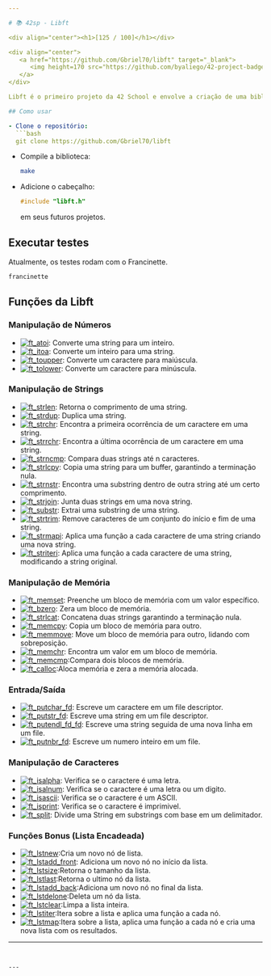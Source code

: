 ```yaml
---

# 📚 42sp - Libft

<div align="center"><h1>[125 / 100]</h1></div>

<div align="center">
   <a href="https://github.com/Gbriel70/libft" target="_blank">
      <img height=170 src="https://github.com/byaliego/42-project-badges/blob/main/badges/libftm.png" hspace = "10">
   </a>
</div>

Libft é o primeiro projeto da 42 School e envolve a criação de uma biblioteca personalizada em C que implementa várias funções da biblioteca padrão.

## Como usar

- Clone o repositório:
  ```bash
  git clone https://github.com/Gbriel70/libft
  ```

- Compile a biblioteca:
  ```bash
  make
  ```

- Adicione o cabeçalho:
  ```c
  #include "libft.h"
  ```
  em seus futuros projetos.

## Executar testes

Atualmente, os testes rodam com o Francinette.

```bash
francinette
```

## Funções da Libft

### Manipulação de Números
- [![ft_atoi](https://img.shields.io/badge/LIBFT-ft__atoi-skyblue?style=for-the-badge&logo=42)](https://github.com/Gbriel70/libft/ft_atoi.c): Converte uma string para um inteiro.
- [![ft_itoa](https://img.shields.io/badge/LIBFT-ft__itoa-skyblue?style=for-the-badge&logo=42)](https://github.com/Gbriel70/libft/ft_itoa.c): Converte um inteiro para uma string.
- [![ft_toupper](https://img.shields.io/badge/LIBFT-ft__toupper-skyblue?style=for-the-badge&logo=42)](https://github.com/Gbriel70/libft/ft_toupper.c): Converte um caractere para maiúscula.
- [![ft_tolower](https://img.shields.io/badge/LIBFT-ft__tolower-skyblue?style=for-the-badge&logo=42)](https://github.com/Gbriel70/libft/ft_tolower.c): Converte um caractere para minúscula.

### Manipulação de Strings
- [![ft_strlen](https://img.shields.io/badge/LIBFT-ft__strlen-skyblue?style=for-the-badge&logo=42)](https://github.com/Gbriel70/libft/ft_strlen.c): Retorna o comprimento de uma string.
- [![ft_strdup](https://img.shields.io/badge/LIBFT-ft__strdup-skyblue?style=for-the-badge&logo=42)](https://github.com/Gbriel70/libft/ft_strdup.c): Duplica uma string.
- [![ft_strchr](https://img.shields.io/badge/LIBFT-ft__strchr-skyblue?style=for-the-badge&logo=42)](https://github.com/Gbriel70/libft/ft_strchr.c): Encontra a primeira ocorrência de um caractere em uma string.
- [![ft_strrchr](https://img.shields.io/badge/LIBFT-ft__strrchr-skyblue?style=for-the-badge&logo=42)](https://github.com/Gbriel70/libft/ft_strrchr.c): Encontra a última ocorrência de um caractere em uma string.
- [![ft_strncmp](https://img.shields.io/badge/LIBFT-ft__strncmp-skyblue?style=for-the-badge&logo=42)](https://github.com/Gbriel70/libft/ft_strncmp.c): Compara duas strings até n caracteres.
- [![ft_strlcpy](https://img.shields.io/badge/LIBFT-ft__strlcpy-skyblue?style=for-the-badge&logo=42)](https://github.com/Gbriel70/libft/ft_strlcpy.c): Copia uma string para um buffer, garantindo a terminação nula.
- [![ft_strnstr](https://img.shields.io/badge/LIBFT-ft__strnstr-skyblue?style=for-the-badge&logo=42)](https://github.com/Gbriel70/libft/ft_strnstr.c): Encontra uma substring dentro de outra string até um certo comprimento.
- [![ft_strjoin](https://img.shields.io/badge/LIBFT-ft__strjoin-skyblue?style=for-the-badge&logo=42)](https://github.com/Gbriel70/libft/ft_strjoin.c): Junta duas strings em uma nova string.
- [![ft_substr](https://img.shields.io/badge/LIBFT-ft__substr-skyblue?style=for-the-badge&logo=42)](https://github.com/Gbriel70/libft/ft_substr.c): Extrai uma substring de uma string.
- [![ft_strtrim](https://img.shields.io/badge/LIBFT-ft__strtrim-skyblue?style=for-the-badge&logo=42)](https://github.com/Gbriel70/libft/ft_strtrim.c): Remove caracteres de um conjunto do início e fim de uma string.
- [![ft_strmapi](https://img.shields.io/badge/LIBFT-ft__strmapi-skyblue?style=for-the-badge&logo=42)](https://github.com/Gbriel70/libft/ft_strmapi.c): Aplica uma função a cada caractere de uma string criando uma nova string.
- [![ft_striteri](https://img.shields.io/badge/LIBFT-ft__striteri-skyblue?style=for-the-badge&logo=42)](https://github.com/Gbriel70/libft/ft_striteri.c): Aplica uma função a cada caractere de uma string, modificando a string original.

### Manipulação de Memória
- [![ft_memset](https://img.shields.io/badge/LIBFT-ft__memset-skyblue?style=for-the-badge&logo=42)](https://github.com/Gbriel70/libft/ft_memset.c): Preenche um bloco de memória com um valor específico.
- [![ft_bzero](https://img.shields.io/badge/LIBFT-ft__bzero-skyblue?style=for-the-badge&logo=42)](https://github.com/Gbriel70/libft/ft_bzero.c): Zera um bloco de memória.
- [![ft_strlcat](https://img.shields.io/badge/LIBFT-ft__strlcat-skyblue?style=for-the-badge&logo=42)](https://github.com/Gbriel70/libft/ft_strlcat.c): Concatena duas strings garantindo a terminação nula.
- [![ft_memcpy](https://img.shields.io/badge/LIBFT-ft__memcpy-skyblue?style=for-the-badge&logo=42)](https://github.com/Gbriel70/libft/ft_memcpy.c): Copia um bloco de memória para outro.
- [![ft_memmove](https://img.shields.io/badge/LIBFT-ft__memmove-skyblue?style=for-the-badge&logo=42)](https://github.com/Gbriel70/libft/ft_memmove.c): Move um bloco de memória para outro, lidando com sobreposição.
- [![ft_memchr](https://img.shields.io/badge/LIBFT-ft__memchr-skyblue?style=for-the-badge&logo=42)](https://github.com/Gbriel70/libft/ft_memchr.c): Encontra um valor em um bloco de memória.
- [![ft_memcmp](https://img.shields.io/badge/LIBFT-ft__memcmp-skyblue?style=for-the-badge&logo=42)](https://github.com/Gbriel70/libft/ft_memcmp.c):Compara dois blocos de memória.
- [![ft_calloc](https://img.shields.io/badge/LIBFT-ft__calloc-skyblue?style=for-the-badge&logo=42)](https://github.com/Gbriel70/libft/ft_calloc.c):Aloca memória e zera a memória alocada.

### Entrada/Saída
- [![ft_putchar_fd](https://img.shields.io/badge/LIBFT-ft__putchar_fd-skyblue?style=for-the-badge&logo=42)](https://github.com/Gbriel70/libft/ft_putchar_fd.c): Escreve um caractere em um file descriptor.
- [![ft_putstr_fd](https://img.shields.io/badge/LIBFT-ft__putstr_fd-skyblue?style=for-the-badge&logo=42)](https://github.com/Gbriel70/libft/ft_putstr_fd.c): Escreve uma string em um file descriptor.
- [![ft_putendl_fd_fd](https://img.shields.io/badge/LIBFT-ft__putendl_fd-skyblue?style=for-the-badge&logo=42)](https://github.com/Gbriel70/libft/ft_putendl_fd.c): Escreve uma string seguida de uma nova linha em um file.
- [![ft_putnbr_fd](https://img.shields.io/badge/LIBFT-ft__putnbr_fd-skyblue?style=for-the-badge&logo=42)](https://github.com/Gbriel70/libft/ft_putnbr_fd.c): Escreve um numero inteiro em um file.

### Manipulação de Caracteres
- [![ft_isalpha](https://img.shields.io/badge/LIBFT-ft__isalpha-skyblue?style=for-the-badge&logo=42)](https://github.com/Gbriel70/libft/ft_isalpha.c): Verifica se o caractere é uma letra.
- [![ft_isalnum](https://img.shields.io/badge/LIBFT-ft__isalnum-skyblue?style=for-the-badge&logo=42)](https://github.com/Gbriel70/libft/ft_isalnum.c): Verifica se o caractere é uma letra ou um digito.
- [![ft_isascii](https://img.shields.io/badge/LIBFT-ft__isascii-skyblue?style=for-the-badge&logo=42)](https://github.com/Gbriel70/libft/ft_isascii.c): Verifica se o caractere é um ASCII.
- [![ft_isprint](https://img.shields.io/badge/LIBFT-ft__isprint-skyblue?style=for-the-badge&logo=42)](https://github.com/Gbriel70/libft/ft_isprint.c): Verifica se o caractere é imprimivel.
- [![ft_split](https://img.shields.io/badge/LIBFT-ft__split-skyblue?style=for-the-badge&logo=42)](https://github.com/Gbriel70/libft/ft_split.c): Divide uma String em substrings com base em um delimitador.

### Funções Bonus (Lista Encadeada)
- [![ft_lstnew](https://img.shields.io/badge/LIBFT-ft__lstnew-skyblue?style=for-the-badge&logo=42)](https://github.com/Gbriel70/libft/ft_lstnew.c):Cria um novo nó de lista. 
- [![ft_lstadd_front](https://img.shields.io/badge/LIBFT-ft__lstadd__front-skyblue?style=for-the-badge&logo=42)](https://github.com/Gbriel70/libft/ft_lstadd_front.c): Adiciona um novo nó no início da lista.
- [![ft_lstsize](https://img.shields.io/badge/LIBFT-ft__lstsize-skyblue?style=for-the-badge&logo=42)](https://github.com/Gbriel70/libft/ft_lstsize.c):Retorna o tamanho da lista.
- [![ft_lstlast](https://img.shields.io/badge/LIBFT-ft__lstlast-skyblue?style=for-the-badge&logo=42)](https://github.com/Gbriel70/libft/ft_lstlast.c):Retorna o ultimo nó da lista.
- [![ft_lstadd_back](https://img.shields.io/badge/LIBFT-ft__lstadd__back-skyblue?style=for-the-badge&logo=42)](https://github.com/Gbriel70/libft/ft_lstadd_back.c):Adiciona um novo nó no final da lista. 
- [![ft_lstdelone](https://img.shields.io/badge/LIBFT-ft__lstdelone-skyblue?style=for-the-badge&logo=42)](https://github.com/Gbriel70/libft/ft__lstdelone.c):Deleta um nó da lista. 
- [![ft_lstclear](https://img.shields.io/badge/LIBFT-ft__lstclear-skyblue?style=for-the-badge&logo=42)](https://github.com/Gbriel70/libft/ft_lstclear.c):Limpa a lista inteira. 
- [![ft_lstiter](https://img.shields.io/badge/LIBFT-ft__lstiter-skyblue?style=for-the-badge&logo=42)](https://github.com/Gbriel70/libft/ft_lstiter.c):Itera sobre a lista e aplica uma função a cada nó. 
- [![ft_lstmap](https://img.shields.io/badge/LIBFT-ft__lstmap-skyblue?style=for-the-badge&logo=42)](https://github.com/Gbriel70/libft/ft_lstmap.c):Itera sobre a lista, aplica uma função a cada nó e cria uma nova lista com os resultados. 

---
```


---

